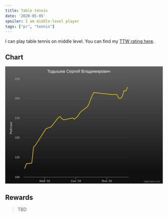 ```yaml
---
title: Table tennis
date: '2020-05-05'
spoiler: I am middle-level player
tags: ["pr", "tennis"]
---
```


I can play table tennis on middle level. You can find my [TTW rating here](http://r.ttw.ru/players/?id=6308883).

## Chart

![Progress](./ttwr-snapshot.svg "My Progress")

## Rewards

> TBD
